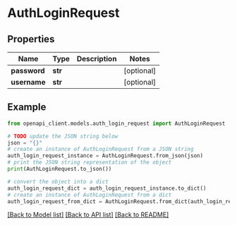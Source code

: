 # AuthLoginRequest


## Properties

Name | Type | Description | Notes
------------ | ------------- | ------------- | -------------
**password** | **str** |  | [optional] 
**username** | **str** |  | [optional] 

## Example

```python
from openapi_client.models.auth_login_request import AuthLoginRequest

# TODO update the JSON string below
json = "{}"
# create an instance of AuthLoginRequest from a JSON string
auth_login_request_instance = AuthLoginRequest.from_json(json)
# print the JSON string representation of the object
print(AuthLoginRequest.to_json())

# convert the object into a dict
auth_login_request_dict = auth_login_request_instance.to_dict()
# create an instance of AuthLoginRequest from a dict
auth_login_request_from_dict = AuthLoginRequest.from_dict(auth_login_request_dict)
```
[[Back to Model list]](../README.md#documentation-for-models) [[Back to API list]](../README.md#documentation-for-api-endpoints) [[Back to README]](../README.md)


